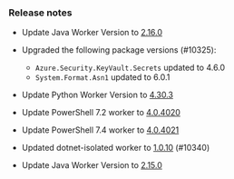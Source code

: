 ### Release notes

<!-- Please add your release notes in the following format:
- My change description (#PR)
-->
- Update Java Worker Version to [2.16.0](https://github.com/Azure/azure-functions-java-worker/releases/tag/2.16.0)

- Upgraded the following package versions (#10325):
  - `Azure.Security.KeyVault.Secrets` updated to 4.6.0
  - `System.Format.Asn1` updated to 6.0.1
- Update Python Worker Version to [4.30.3](https://github.com/Azure/azure-functions-python-worker/releases/tag/4.30.3)
- Update PowerShell 7.2 worker to [4.0.4020](https://github.com/Azure/azure-functions-powershell-worker/releases/tag/v4.0.4020)
- Update PowerShell 7.4 worker to [4.0.4021](https://github.com/Azure/azure-functions-powershell-worker/releases/tag/v4.0.4021)
- Updated dotnet-isolated worker to [1.0.10](https://github.com/Azure/azure-functions-dotnet-worker/pull/2629) (#10340)
- Update Java Worker Version to [2.15.0](https://github.com/Azure/azure-functions-java-worker/releases/tag/2.15.0)
